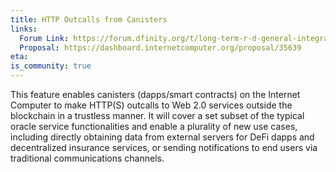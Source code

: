 ```yaml
---
title: HTTP Outcalls from Canisters
links:
  Forum Link: https://forum.dfinity.org/t/long-term-r-d-general-integration-proposal/9383
  Proposal: https://dashboard.internetcomputer.org/proposal/35639
eta:
is_community: true
---
```


This feature enables canisters (dapps/smart contracts) on the Internet Computer to make HTTP(S) outcalls to Web 2.0 services outside the blockchain in a trustless manner. It will cover a set subset of the typical oracle service functionalities and enable a plurality of new use cases, including directly obtaining data from external servers for DeFi dapps and decentralized insurance services, or sending notifications to end users via traditional communications channels.
